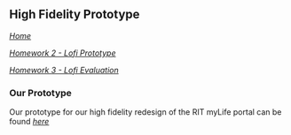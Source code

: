## High Fidelity Prototype
*[Home](index.md)*

*[Homework 2 - Lofi Prototype](lofi.md)*

*[Homework 3 - Lofi Evaluation](lofi_evaluation.md)*

### Our Prototype
Our prototype for our high fidelity redesign of the RIT myLife portal can be found *[here](https://www.figma.com/proto/rzILLYdQGzcSFDDgBNa0kf/Hi-Fi-Prototype?node-id=6%3A1767&scaling=min-zoom&page-id=2%3A47&starting-point-node-id=6%3A1767&show-proto-sidebar=1)*
